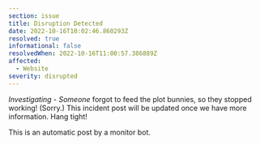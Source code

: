 ```yaml
---
section: issue
title: Disruption Detected
date: 2022-10-16T10:02:46.860293Z
resolved: true
informational: false
resolvedWhen: 2022-10-16T11:00:57.386889Z
affected:
  - Website
severity: disrupted
---
```

*Investigating* - _Someone_ forgot to feed the plot bunnies, so they stopped working! (Sorry.) This incident post will be updated once we have more information. Hang tight!

This is an automatic post by a monitor bot.
        